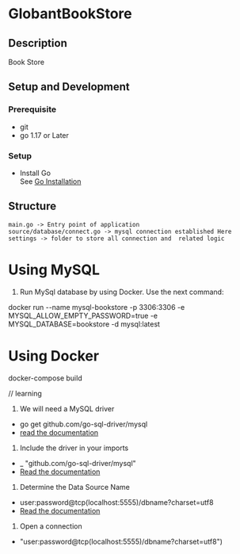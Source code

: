 # GlobantBookStore

## Description 
Book Store 

## Setup and Development 
### Prerequisite
- git
- go 1.17 or Later

### Setup 
- Install Go <br>
  See [Go Installation](https://golang.org/doc/install)

 ## Structure
```
main.go -> Entry point of application
source/database/connect.go -> mysql connection established Here  
settings -> folder to store all connection and  related logic      

``` 


  # Using MySQL

1. Run MySql database by using Docker. Use the next command:

docker run --name mysql-bookstore -p 3306:3306 -e MYSQL_ALLOW_EMPTY_PASSWORD=true -e MYSQL_DATABASE=bookstore -d mysql:latest



  # Using Docker
docker-compose build

// learning
1. We will need a MySQL driver
  - go get github.com/go-sql-driver/mysql
  - [read the documentation](https://github.com/go-sql-driver/mysql#installation)
 
1. Include the driver in your imports
  - _ "github.com/go-sql-driver/mysql"
  - [Read the documentation](https://github.com/go-sql-driver/mysql#usage)
1. Determine the Data Source Name
  - user:password@tcp(localhost:5555)/dbname?charset=utf8
  - [Read the documentation](https://github.com/go-sql-driver/mysql#dsn-data-source-name)
1. Open a connection
  -  "user:password@tcp(localhost:5555)/dbname?charset=utf8")
